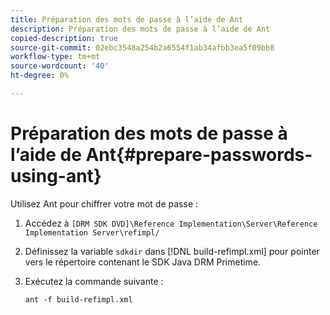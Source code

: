 ```yaml
---
title: Préparation des mots de passe à l’aide de Ant
description: Préparation des mots de passe à l’aide de Ant
copied-description: true
source-git-commit: 02ebc3548a254b2a6554f1ab34afbb3ea5f09bb8
workflow-type: tm+mt
source-wordcount: '40'
ht-degree: 0%

---
```


# Préparation des mots de passe à l’aide de Ant{#prepare-passwords-using-ant}

Utilisez Ant pour chiffrer votre mot de passe :

1. Accédez à `[DRM SDK DVD]\Reference Implementation\Server\Reference Implementation Server\refimpl/`
1. Définissez la variable `sdkdir` dans [!DNL build-refimpl.xml] pour pointer vers le répertoire contenant le SDK Java DRM Primetime.
1. Exécutez la commande suivante :

   ```
   ant -f build-refimpl.xml
   ```
